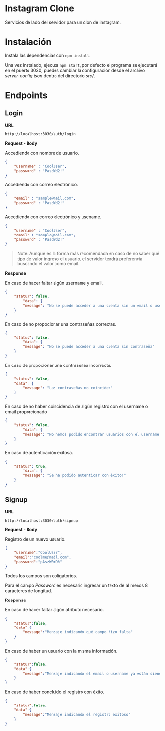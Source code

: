# Instagram Clone
Servicios de lado del servidor para un clon de instagram.

# Instalación
Instala las dependencias con `npm install`.

Una vez instalado, ejecuta `npm start`, por defecto el programa se ejecutará en el puerto 3030, puedes cambiar la configuración desde el archivo *server-config.json* dentro del directorio *src/*.

# Endpoints

## **Login** 
**URL**

`http://localhost:3030/auth/login`

**Request - Body**

Accediendo con nombre de usuario.
```json
{
    "username" : "CoolUser",
    "password" : "PasdWd2!"
}
```
Accediendo con correo electrónico.
```json
{
    "email" : "sample@mail.com",
    "password" : "PasdWd2!"
}
```
Accediendo con correo electrónico y usename.
```json
{
    "username" : "CoolUser",
    "email" : "sample@mail.com",
    "password" : "PasdWd2!"
}
```
> Note: Aunque es la forma más recomendada en caso de no saber qué tipo de valor ingreso el usuario, el servidor tendrá preferencia buscando el valor como email.

**Response**

En caso de hacer faltar algún username y email.
```json
{
    "status": false,
        "data": {
        "message": "No se puede acceder a una cuenta sin un email o username válido",
    }
}
```

En caso de no propocionar una contraseñas correctas.
```json
{
    "status": false,
        "data": {
        "message": "No se puede acceder a una cuenta sin contraseña"
    }
}
```

En caso de propocionar una contraseñas incorrecta.
```json
{
    "status": false,
    "data": {
        "message": "Las contraseñas no coinciden"
    }
}
```

En caso de no haber coincidencia de algún registro con el username o email proporcionado

```json
{
    "status": false,
        "data": {
        "message": "No hemos podido encontrar usuarios con el username o email proporcionado..."
    }
}
```

En caso de autenticación exitosa.
```json
{
    "status": true,
        "data": {
        "message": "Se ha podido autenticar con éxito!"
    }
}
```

## **Signup**

**URL**

`http://localhost:3030/auth/signup`

**Request - Body**

Registro de un nuevo usuario.
```json
{
    "username":"CoolUser",
    "email":"coolme@mail.com",
    "password":"pAszW0rD%"
}
```

Todos los campos son obligatorios.

Para el campo *Password* es necesario ingresar un texto de al menos 8 carácteres de longitud.

**Response**

En caso de hacer faltar algún atributo necesario.
```json
{
    "status":false,
    "data":{
        "message":"Mensaje indicando qué campo hizo falta"
    }
}
```

En caso de haber un usuario con la misma información.
```json
{
    "status":false,
    "data":{
        "message":"Mensaje indicando el email o username ya están siendo usado por otro usuario"
    }
}
```

En caso de haber concluido el registro con éxito.
```json
{
    "status":false,
    "data":{
        "message":"Mensaje indicando el registro exitoso"
    }
}
```